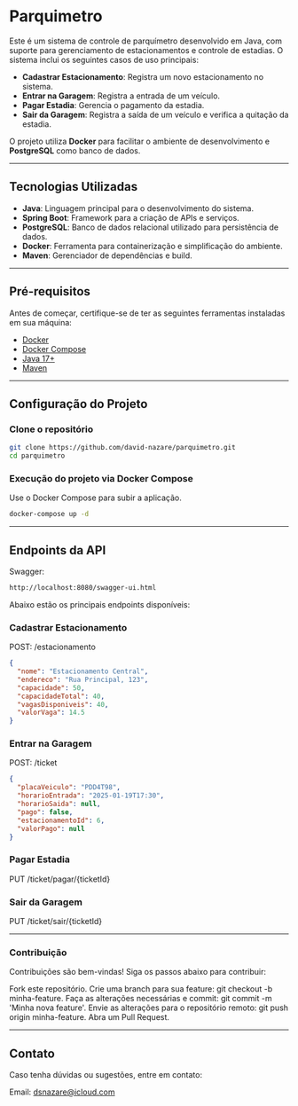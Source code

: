 # Parquimetro

Este é um sistema de controle de parquímetro desenvolvido em Java, com suporte para gerenciamento de estacionamentos e controle de estadias. O sistema inclui os seguintes casos de uso principais:

- **Cadastrar Estacionamento**: Registra um novo estacionamento no sistema.
- **Entrar na Garagem**: Registra a entrada de um veículo.
- **Pagar Estadia**: Gerencia o pagamento da estadia.
- **Sair da Garagem**: Registra a saída de um veículo e verifica a quitação da estadia.

O projeto utiliza **Docker** para facilitar o ambiente de desenvolvimento e **PostgreSQL** como banco de dados.

---

## Tecnologias Utilizadas

- **Java**: Linguagem principal para o desenvolvimento do sistema.
- **Spring Boot**: Framework para a criação de APIs e serviços.
- **PostgreSQL**: Banco de dados relacional utilizado para persistência de dados.
- **Docker**: Ferramenta para containerização e simplificação do ambiente.
- **Maven**: Gerenciador de dependências e build.

---

## Pré-requisitos

Antes de começar, certifique-se de ter as seguintes ferramentas instaladas em sua máquina:

- [Docker](https://www.docker.com/)
- [Docker Compose](https://docs.docker.com/compose/)
- [Java 17+](https://www.oracle.com/java/technologies/javase-downloads.html)
- [Maven](https://maven.apache.org/)

---

## Configuração do Projeto

### Clone o repositório
```bash
git clone https://github.com/david-nazare/parquimetro.git
cd parquimetro
```

### Execução do projeto via Docker Compose
Use o Docker Compose para subir a aplicação.

```bash
docker-compose up -d
```
---

##  Endpoints da API

Swagger:
```bash
http://localhost:8080/swagger-ui.html
```

Abaixo estão os principais endpoints disponíveis:

### Cadastrar Estacionamento
POST: /estacionamento

```json
{
  "nome": "Estacionamento Central",
  "endereco": "Rua Principal, 123",
  "capacidade": 50,
  "capacidadeTotal": 40,
  "vagasDisponiveis": 40,
  "valorVaga": 14.5
}
```

### Entrar na Garagem
POST: /ticket

```json
{
  "placaVeiculo": "PDD4T98",
  "horarioEntrada": "2025-01-19T17:30",
  "horarioSaida": null,
  "pago": false,
  "estacionamentoId": 6,
  "valorPago": null
}
```

### Pagar Estadia
PUT /ticket/pagar/{ticketId}

### Sair da Garagem
PUT /ticket/sair/{ticketId}

---

### Contribuição
Contribuições são bem-vindas! Siga os passos abaixo para contribuir:

Fork este repositório.
Crie uma branch para sua feature: git checkout -b minha-feature.
Faça as alterações necessárias e commit: git commit -m 'Minha nova feature'.
Envie as alterações para o repositório remoto: git push origin minha-feature.
Abra um Pull Request.

---

## Contato
Caso tenha dúvidas ou sugestões, entre em contato:

Email: dsnazare@icloud.com
